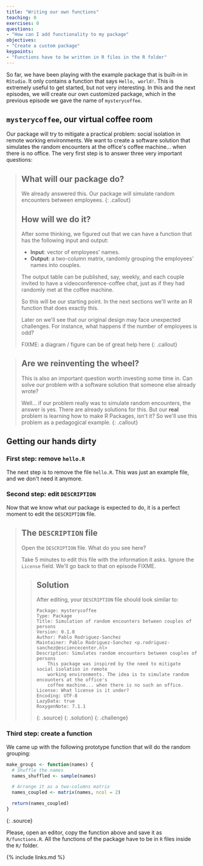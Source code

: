 ```yaml
---
title: "Writing our own functions"
teaching: 0
exercises: 0
questions:
- "How can I add functionality to my package"
objectives:
- "Create a custom package"
keypoints:
- "Functions have to be written in R files in the R folder"
---
```


So far, we have been playing with the example package that is built-in in `RStudio`.
It only contains a function that says `Hello, world!`.
This is extremely useful to get started, but not very interesting.
In this and the next episodes, we will create our own customized package, which in the previous episode we gave the name of `mysterycoffee`.

## `mysterycoffee`, our virtual coffee room

Our package will try to mitigate a practical problem: social isolation in remote working environments.
We want to create a software solution that simulates the random encounters at the office's coffee machine... when there is no office.
The very first step is to answer three very important questions:

> ## What will our package do?
> We already answered this.
> Our package will simulate random encounters between employees.
{: .callout}
> ## How will we do it?
> After some thinking, we figured out that we can have a function that has the following input and output:
>
> - **Input**: vector of employees' names.
> - **Output**: a two-column matrix, randomly grouping the employees' names into couples.
>
> The output table can be published, say, weekly, and each couple invited to have a videoconference-coffee chat, just as if they had randomly met at the coffee machine.
>
> So this will be our starting point.
> In the next sections we'll write an R function that does exactly this.
>
> Later on we'll see that our original design may face unexpected challenges.
> For instance, what happens if the number of employees is odd?
> 
> FIXME: a diagram / figure can be of great help here
{: .callout}

> ## Are we reinventing the wheel?
> This is also an important question worth investing some time in.
> Can solve our problem with a software solution that someone else already wrote?
>
> Well... if our problem really was to simulate random encounters, the answer is yes.
> There are already solutions for this.
> But our **real** problem is learning how to make R Packages, isn't it?
> So we'll use this problem as a pedagogical example.
{: .callout}

## Getting our hands dirty 

### First step: remove `hello.R`
The next step is to remove the file `hello.R`.
This was just an example file, and we don't need it anymore.

### Second step: edit `DESCRIPTION`
Now that we know what our package is expected to do, it is a perfect moment to edit the `DESCRIPTION` file.

> ## The `DESCRIPTION` file
> Open the `DESCRIPTION` file.
> What do you see here?
>
> Take 5 minutes to edit this file with the information it asks.
> Ignore the `License` field.
> We'll go back to that on episode FIXME.
> > ## Solution
> > After editing, your `DESCRIPTION` file should look similar to:
> >
> > ~~~
> > Package: mysterycoffee
> > Type: Package
> > Title: Simulation of random encounters between couples of persons
> > Version: 0.1.0
> > Author: Pablo Rodriguez-Sanchez
> > Maintainer: Pablo Rodriguez-Sanchez <p.rodriguez-sanchez@esciencecenter.nl>
> > Description: Simulates random encounters between couples of persons
> >     This package was inspired by the need to mitigate social isolation in remote 
> >     working environments. The idea is to simulate random encounters at the office's
> >     coffee machine... when there is no such an office.
> > License: What license is it under?
> > Encoding: UTF-8
> > LazyData: true
> > RoxygenNote: 7.1.1
> > ~~~
> > {: .source}
> {: .solution}
{: .challenge}

### Third step: create a function

We came up with the following prototype function that will do the random grouping:

~~~r
make_groups <- function(names) {
  # Shuffle the names
  names_shuffled <- sample(names)

  # Arrange it as a two-columns matrix
  names_coupled <- matrix(names, ncol = 2)

  return(names_coupled)
}
~~~
{: .source}

Please, open an editor, copy the function above and save it as `R/functions.R`.
All the functions of the package have to be in `R` files inside the `R/` folder.

{% include links.md %}